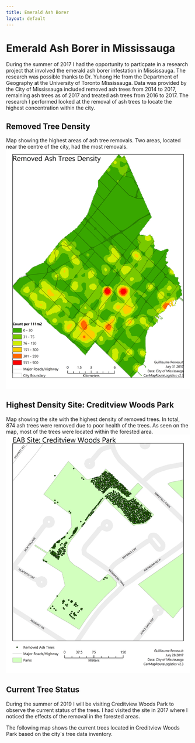 ```yaml
---
title: Emerald Ash Borer
layout: default
---
```

# Emerald Ash Borer in Mississauga
During the summer of 2017 I had the opportunity to particpate in a research project that involved the emerald ash borer infestation in Mississauga. The research was possible thanks to Dr. Yuhong He from the Department of Geography at the University of Toronto Mississauga. Data was provided by the City of Mississauga included removed ash trees from 2014 to 2017, remaining ash trees as of 2017 and treated ash trees from 2016 to 2017. The research I performed looked at the removal of ash trees to locate the highest concentration within the city.

## Removed Tree Density
Map showing the highest areas of ash tree removals. Two areas, located near the centre of the city, had the most removals.
![EAB Density Map](./EABRemovalDensity_1.jpg)

## Highest Density Site: Creditview Woods Park
Map showing the site with the highest density of removed trees. In total, 874 ash trees were removed due to poor health of the trees. As seen on the map, most of the trees were located within the forested area.
![EAB Site Removal](./MissSite1_1.jpg)

## Current Tree Status
During the summer of 2019 I will be visiting Creditview Woods Park to observe the current status of the trees. I had visited the site in 2017 where I noticed the effects of the removal in the forested areas.

The following map shows the current trees located in Creditview Woods Park based on the city's tree data inventory.
<div id="mapidtreecwp" style="width: 700px; height: 600px">
      <script>
            var mymaptreecwp = L.map('mapidtreecwp').setView([43.580222, -79.662720], 16);
            L.tileLayer('https://api.tiles.mapbox.com/v4/{id}/{z}/{x}/{y}.png?access_token={accessToken}', {
                  attribution: 'City-owned Tree Inventory - MississaugaData, 03/04/2019 <br>Map data &copy; <a href="https://www.openstreetmap.org/">OpenStreetMap</a> contributors, <a href="https://creativecommons.org/licenses/by-sa/2.0/">CC-BY-SA</a>, Imagery © <a href="https://www.mapbox.com/">Mapbox</a>',
                  maxZoom: 18,
                  id: 'mapbox.streets',
                  accessToken: 'pk.eyJ1IjoiZ3BlcnJlYXVsdDkxIiwiYSI6ImNqdXJqYmxubTBpbDU0M25wdm5hMnk2dGEifQ.xS5T9S5SvQKL8wiChwUErA'
            }).addTo(mymaptreecwp);
            var geojsonMarkerCWP = {
                  radius: 3,
                  fillColor: "#259ff0",
                  color: "#000",
                  weight: 1,
                  opacity: 1,
                  fillOpacity: 0.8
            };
            function getTreeColor(d) {
              switch(d){
                case 'ACCOLATE ELM': return  "#a8f8a8";
                case 'Accolate Elm': return  "#a8f8a8";
                case 'AMERICAN ELM': return "#780000";
                case 'American Elm': return "#780000";
                case 'ASH SPP.': return "#fe0001";
                case 'Ash SPP.': return "#fe0001";
                case 'AUSTRIAN PINE': return "#08f808";
                case 'Austrian Pine': return "#08f808";
                case 'BASSWOOD LINDEN': return "#c0feff";
                case 'Basswood Linden': return "#c0feff";
                case 'BUR OAK': return "#880888";
                case 'Bur Oak': return "#880888";
                case 'Colorado Blue Spruce': return "#78a2ff";
                case 'COLORADO BLUE SPRUCE': return "#78a2ff";
                case 'COLORADO SPRUCE': return "#96c2ff";
                case 'Colorado Spruce': return "#96c2ff";
                case 'COLUMNAR NORWAY MAPLE': return "#00a001";
                case 'Columnar Norway Maple': return "#00a001";
                case 'COMMON ZELKOVA': return "#fee601";
                case 'Common Zelkova': return "#fee601";
                case 'DEADOO': return "#fecc01";
                case 'Deadoo': return "#fecc01";
                case 'EASTERN WHITE CEDAR': return "#fe9a01";
                case 'Eastern White Cedar': return "#fe9a01";
                case 'FALSE CYPRUS': return "#feb401";
                case 'False Cyprus': return "#feb401";
                case 'GLENLEVEN LINDEN': return "#0c0c0d";
                case 'Glenleven Linden': return "#0c0c0d";
                case 'HONEY LOCUST': return "#363636";
                case 'Honey Locust': return "#363636";
                case 'IRON WOOD': return "#877878";
                case 'Iron Wood': return "#877878";
                case 'IVORY SILK JAPANESE LILAC': return "#9494a1";
                case 'Ivory Silk Japanese Lilac': return "#9494a1";
                case 'LITTLELEAF LINDEN': return "#d67ad0";
                case 'Littleleaf Linden': return "#d67ad0";
                case 'NORWAY MAPLE': return "#705039";
                case 'Norway Maple': return "#705039";
                case 'RED MAPLE': return "#705039";
                case 'Red Maple': return "#705039";
                case 'RED OAK': return "#705039";
                case 'Red Oak': return "#705039";
                case 'SCOTCH PINE': return "#705039";
                case 'Scotch Pine': return "#705039";
                case 'SHAGBARK HICKORY': return "#705039";
                case 'Shagbark Hickory': return "#705039";
                case 'SILVER MAPLE': return "#705039";
                case 'Silver Maple': return "#705039";
                case 'STUMP': return "#705039";
                case 'Stump': return "#705039";
                case 'SUGAR MAPLE': return "#705039";
                case 'Sugar Maple': return "#705039";
                case 'TREMBLING POPLAR': return "#705039";
                case 'Trembling Poplar': return "#705039";
                case 'WHITE OAK': return "#705039";
                case 'White Oak': return "#705039";
                case 'WHITE PINE': return "#705039";
                case 'White Pine': return "#705039";
                case 'WHITE SPRUCE': return "#705039";
                case 'White Spruce': return "#705039";
                default: return '#ffffff'
              }

            }
            function forEachFeature(feature, layer) {
                var popupContent =  feature.properties.BOTDESC;
                layer.bindPopup(popupContent);
                //layer.bindTooltip(popupContent);
            }
            $.getJSON("geo_layers/Tree_3857_creditviewwoods.geojson",function(data){
                  L.geoJson(data, {
                        pointToLayer: function (feature, latlng) {
                        return L.circleMarker(latlng, {fillColor: getTreeColor(feature.properties.BOTDESC),
                                                      radius: 3,
                                                      weight: 2,
                                                      opacity: 0.5,
                                                      color: "#000000",
                                                      fillOpacity: 0.5}
                                              );
                        },

                        onEachFeature: forEachFeature
                  }).addTo(mymaptreecwp);
            });
            var legend = L.control({position: 'bottomleft'});
            legend.onAdd = function (map) {
                  var div = L.DomUtil.create('div', 'info legend'),
                  labels = ['<strong>Trees</strong>'],
                  categoriesL = ['Accolate Elm','American Elm','Ash SPP.','Austrian Pine','Basswood Linden','Bur Oak','Colorado Blue Spruce','Colorado Spruce','Columnar Norway Maple','Common Zelkova','Deadoo','Eastern White Cedar','False Cyprus','Glenleven Linden','Honey Locust','Iron Wood','Ivory Silk Japanese Lilac','Littleleaf Linden','Norway Maple','Red Maple','Red Oak','Scotch Pine','Shagbark Hickory','Silver Maple','Stump','Sugar Maple','Trembling Poplar','White Oak','White Pine','White Spruce'];
                  for (var i = 0; i < categoriesL.length; i++) {
                    div.innerHTML += labels.push(
                      '<i class="circle" style="background:' + getTreeColor(categoriesL[i]) + '"></i> ' +
                      (categoriesL[i] ? categoriesL[i] + '<br>' : '+')
                    );
                  }

                  div.innerHTML = labels.join('<br>');
                  return div;
             };
             var legend2 = L.control({position: 'bottomleft'});
             legend2.onAdd = function (map) {
                   var div = L.DomUtil.create('div', 'info legend');
                   labels = ['<strong>Trees</strong>'];
                   div.innerHTML += '<i class="circle" style="background: #a8f8a8"></i><span>Accolate Elm</span><br>';
                   div.innerHTML += '<i class="circle" style="background: #780000"></i><span>American Elm</span><br>';
                   div.innerHTML += '<i class="circle" style="background: #fe0001"></i><span>Ash SPP.</span><br>';
                   div.innerHTML += '<i class="circle" style="background: #08f808"></i><span>Austrian Pine</span><br>';
                   div.innerHTML += '<i class="circle" style="background: #c0feff"></i><span>Basswood Linden</span><br>';
                   div.innerHTML += '<i class="circle" style="background: #880888"></i><span>Bur Oak</span><br>';
                   div.innerHTML += '<i class="circle" style="background: #78a2ff"></i><span>Colorado Blue Spruce</span><br>';
                   div.innerHTML += '<i class="circle" style="background: #96c2ff"></i><span>Colorado Spruce</span><br>';
                   div.innerHTML += '<i class="circle" style="background: #00a001"></i><span>Columnar Norway Maple</span><br>';
                   div.innerHTML += '<i class="circle" style="background: #fee601"></i><span>Common Zelkova</span><br>';
                   div.innerHTML += '<i class="circle" style="background: #fecc01"></i><span>Deadoo</span><br>';
                   div.innerHTML += '<i class="circle" style="background: #feb401"></i><span>Eastern White Cedar</span><br>';
                   div.innerHTML += '<i class="circle" style="background: #fe9a01"></i><span>False Cyprus</span><br>';
                   div.innerHTML += '<i class="circle" style="background: #0c0c0d"></i><span>Glenleven Linden</span><br>';
                   div.innerHTML += '<i class="circle" style="background: #363636"></i><span>Honey Locust</span><br>';
                   div.innerHTML += '<i class="circle" style="background: #877878"></i><span>Iron Wood</span><br>';
                   div.innerHTML += '<i class="circle" style="background: #9494a1"></i><span>Ivory Silk Japanese Lilac</span><br>';
                   div.innerHTML += '<i class="circle" style="background: #d67ad0"></i><span>Littleleaf Linden</span><br>';
                   div.innerHTML += '<i class="circle" style="background: #705039"></i><span>Norway Maple</span><br>';
                   div.innerHTML += '<i class="circle" style="background: #705039"></i><span>Red Maple</span><br>';
                   div.innerHTML += '<i class="circle" style="background: #705039"></i><span>Red Oak</span><br>';
                   div.innerHTML += '<i class="circle" style="background: #705039"></i><span>Scotch Pine</span><br>';
                   div.innerHTML += '<i class="circle" style="background: #705039"></i><span>Shagbark Hickory</span><br>';
                   div.innerHTML += '<i class="circle" style="background: #705039"></i><span>Silver Maple</span><br>';
                   div.innerHTML += '<i class="circle" style="background: #705039"></i><span>Stump</span><br>';
                   div.innerHTML += '<i class="circle" style="background: #705039"></i><span>Sugar Maple</span><br>';
                   div.innerHTML += '<i class="circle" style="background: #705039"></i><span>Trembling Poplar</span><br>';
                   div.innerHTML += '<i class="circle" style="background: #705039"></i><span>White Oak</span><br>';
                   div.innerHTML += '<i class="circle" style="background: #705039"></i><span>White Pine</span><br>';
                   div.innerHTML += '<i class="circle" style="background: #705039"></i><span>White Spruce</span><br>';
                   return div
              };
             legend2.addTo(mymaptreecwp);
     </script>
</div>
